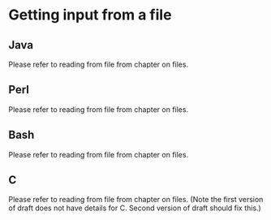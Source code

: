 # Getting input from a file

## Java
Please refer to reading from file from chapter on files.

## Perl
Please refer to reading from file from chapter on files.

## Bash
Please refer to reading from file from chapter on files.

## C
Please refer to reading from file from chapter on files. (Note the first version of draft does not have details for C. Second version of draft should fix this.)
